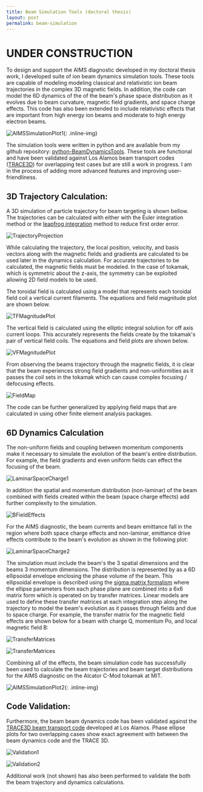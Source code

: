 ```yaml
---
title: Beam Simulation Tools (doctoral thesis)
layout: post
permalink: beam-simulation
---
```


UNDER CONSTRUCTION
==================

To design and support the AIMS diagnostic developed in my doctoral thesis work, I developed suite of ion beam dynamics simulation tools.  These tools are capable of modeling modeling classical and relativistic ion beam trajectories in the complex 3D magnetic fields. In addition, the code can model the 6D dynamics of the of the beam's phase space distribution as it evolves due to beam curvature, magnetic field gradients, and space charge effects. This code has also been extended to include relativistic effects that are important from high energy ion beams and moderate to high energy electron beams. 

![AIMSSimulationPlot1](/images/AIMSSimulationPlot1.png){: .inline-img}

The simulation tools were written in python and are available from my github repository: <a href='https://github.com/hbar/python-BeamDynamicsTools'>python-BeamDynamicsTools</a>. These tools are functional and have been validated against Los Alamos beam transport codes (<a href='http://laacg.lanl.gov/laacg/services/traceman.pdf'>TRACE3D</a>) for overlapping test cases but are still a work in progress.  I am in the process of adding more advanced features and improving user-friendliness. 

3D Trajectory Calculation:
----------------------

A 3D simulation of particle trajectory for beam targeting is shown bellow. The trajectories can be calculated with either with the Euler integration method or the <a href='http://en.wikipedia.org/wiki/Leapfrog_integration'> leapfrog integration</a> method to reduce first order error. 

![TrajectoryProjection](/images/Simulation-TrajectoryProjection.png)

While calculating the trajectory, the local position, velocity, and basis vectors along with the magnetic fields and gradients are calculated to be used later in the dynamics calculation. For accurate trajectories to be calculated, the magnetic fields must be modeled.  In the case of tokamak, which is symmetric about the z-axis, the symmetry can be exploited allowing 2D field models to be used.

The toroidal field is calculated using a model that represents each toroidal field coil a vertical current filaments. The equations and field magnitude plot are shown below. 

![TFMagnitudePlot](/images/Simulation-ToroidalFieldPlot.png)

The vertical field is calculated using the elliptic integral solution for off axis current loops. This accurately represents the fields create by the tokamak's pair of vertical field coils. The equations and field plots are shown below. 

![VFMagnitudePlot](/images/Simulation-VerticalField.png)

From observing the beams trajectory through the magnetic fields, it is clear that the beam experiences strong field gradients and non-uniformities as it passes the coil sets in the tokamak which can cause complex focusing / defocusing effects. 

![FieldMap](/images/Simulation-VerticalToroidalFieldMap.png)

The code can be further generalized by applying field maps that are calculated in using other finite element analysis packages.

6D Dynamics Calculation
-----------------------

The non-uniform fields and coupling between momentum components make it necessary to simulate the evolution of the beam's entire distribution. For example, the field gradients and even uniform fields can effect the focusing of the beam.  

![LaminarSpaceCharge1](/images/Simulation-BFocusing.png)

In addition the spatial and momentum distribution (non-laminar) of the beam combined with fields created within the beam (space charge effects) add further complexity to the simulation.  

![BFieldEffects](/images/Simulation-LaminarVsNonLaminar.png)

For the AIMS diagnostic, the beam currents and beam emittance fall in the region where both space charge effects and non-laminar, emittance drive effects contribute to the beam's evolution as shown in the following plot:

![LaminarSpaceCharge2](/images/Simulation-SpaceChargeVsEmittance.png)

The simulation must include the beam's the 3 spatial dimensions and the beams 3 momentum dimensions. The distribution is represented by as a 6D ellipsoidal envelope enclosing the phase volume of the beam. This ellipsoidal envelope is described using the <a href='http://cas.web.cern.ch/cas/Germany2009/Lectures/PDF-Web/Wolski-3.pdf'>sigma matrix formalism</a> where the ellipse parameters from each phase plane are combined into a 6x6 matrix form which is operated on by transfer matrices. Linear models are used to define these transfer matrices at each integration step along the trajectory to model the beam's evolution as it passes through fields and due to space charge. For example, the transfer matrix for the magnetic field effects are shown below for a beam with charge Q, momentum Po, and local magnetic field B:

![TransferMatrices](/images/Simulation-TransferMatrices.png)

![TransferMatrices](/images/Simulation-TransferMatricesDef1.png)

Combining all of the effects, the beam simulation code has successfully been used to calculate the beam trajectories and beam target distributions for the AIMS diagnostic on the Alcator C-Mod tokamak at MIT.

![AIMSSimulationPlot2](/images/AIMSSimulationPlot2.png){: .inline-img}

Code Validation:
----------------

Furthermore, the beam beam dynamics code has been validated against the <a href='http://laacg.lanl.gov/laacg/services/traceman.pdf'>TRACE3D beam transport code</a> developed at Los Alamos. Phase ellipse plots for two overlapping cases show exact agreement with between the beam dynamics code and the TRACE 3D. 

![Validation1](/images/Simulation-Validation1.png)

![Validation2](/images/Simulation-Validation2.png)

Additional work (not shown) has also been performed to validate the both the beam trajectory and dynamics calculations.


